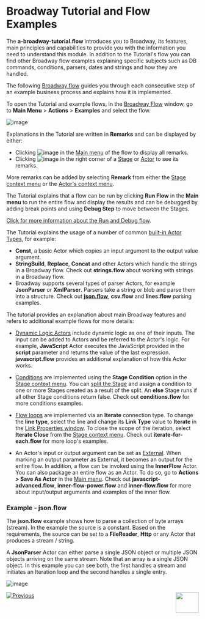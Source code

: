 # Broadway Tutorial and Flow Examples
The **a-broadway-tutorial.flow** introduces you to Broadway, its features, main principles and capabilities to provide you with the information you need to understand this module. In addition to the Tutorial's flow you can find other Broadway flow examples explaining specific subjects such as DB commands, conditions, parsers, dates and strings and how they are handled.

The following [Broadway flow](02a_broadway_flow_overview.md) guides you through each consecutive step of an example business process and explains how it is implemented.

To open the Tutorial and example flows, in the [Broadway Flow](18_broadway_flow_window.md#main-menu) window, go to **Main Menu** > **Actions** > **Examples** and select the flow.

![image](images/99_17_01_tutorial.PNG)

Explanations in the Tutorial are written in **Remarks** and can be displayed by either:
- Clicking ![image](images/99_17_main_ast.PNG) in the [Main menu](18_broadway_flow_window.md#main-menu) of the flow to display all remarks.
- Clicking ![image](images/99_17_green_ast.PNG) in the right corner of a [Stage](19_broadway_flow_stages.md) or [Actor](04_built_in_actor_types.md) to see its remarks.

More remarks can be added by selecting **Remark** from either the [Stage context menu](18_broadway_flow_window.md#stage-context-menu) or the [Actor's context menu](18_broadway_flow_window.md#actor-context-menu).

The Tutorial explains that a flow can be run by clicking **Run Flow** in the **Main menu** to run the entire flow and display the results and can be debugged by adding break points and using **Debug Step** to move between the Stages.

[Click for more information about the Run and Debug flow](25_broadway_flow_window_run_and_debug_flow.md).

The Tutorial explains the usage of a number of common [built-in Actor Types](04_built_in_actor_types.md), for example:

- **Const**, a basic Actor which copies an input argument to the output value argument.
- **StringBuild**, **Replace**, **Concat** and other Actors which handle the strings in a Broadway flow. Check out **strings.flow** about working with strings in a Broadway flow.
- Broadway supports several types of parser Actors, for example **JsonParser** or **XmlParser**. Parsers take a string or blob and parse them into a structure. Check out [**json.flow**](17_tutorial_and_flow_examples.md#example---jsonflow), **csv.flow** and **lines.flow** parsing examples.

The tutorial provides an explanation about main Broadway features and refers to additional example flows for more details:

- [Dynamic Logic Actors](03_broadway_actor.md#dynamic-logic-actors) include dynamic logic as one of their inputs. The input can be added to Actors and be referred to the Actor's logic. For example, **JavaScript** Actor executes the JavaScript provided in the **script** parameter and returns the value of the last expression.  **javascript.flow** provides an additional explanation of how this Actor works.

- [Conditions](19_broadway_flow_stages.md#what-is-a-stage-condition) are implemented using the **Stage Condition** option in the [Stage context menu](18_broadway_flow_window.md#stage-context-menu). You can [split the Stage](19_broadway_flow_stages.md#how-do-i-split-or-merge-the-stages) and assign a condition to one or more Stages created as a result of the split. An **else** Stage runs if all other Stage conditions return false. Check out **conditions.flow** for more conditions examples.

- [Flow loops](21_iterations.md) are implemented via an **Iterate** connection type. To change the **line type**, select the line and change its **Link Type** value to **Iterate** in the [Link Properties window](07_broadway_flow_linking_actors.md#link-object-properties). To close the scope of the iteration, select **Iterate Close** from the [Stage context menu](18_broadway_flow_window.md#stage-context-menu). Check out **iterate-for-each.flow** for more loop's examples.

- An Actor's input or output argument can be set as [External](03_broadway_actor_window.md#actors-inputs-and-outputs). When marking an output parameter as External, it becomes an output for the entire flow. In addition, a flow can be invoked using the **InnerFlow** Actor. You can also package an entire flow as an Actor. To do so, go to **Actions > Save As Actor** in the [Main menu](18_broadway_flow_window.md#main-menu). Check out **javascript-advanced.flow**, **inner-flow-power.flow** and **inner-flow.flow** for more about input/output arguments and examples of the inner flow.  

### Example - json.flow

The **json.flow** example shows how to parse a collection of byte arrays (stream). In the example the source is a constant. Based on the requirements, the source can be set to a **FileReader**, **Http** or any Actor that produces a stream / string.

A **JsonParser** Actor can either parse a single JSON object or multiple JSON objects arriving on the same stream. Note that an array is a single JSON object. In this example you can see both, the first handles a stream and initiates an Iteration loop and the second handles a single entry.

![image](images/99_17_02_tutorial.PNG)

[![Previous](/articles/images/Previous.png)](05_data_types.md)[<img align="right" width="60" height="54" src="/articles/images/Next.png">](18_broadway_flow_window.md)
